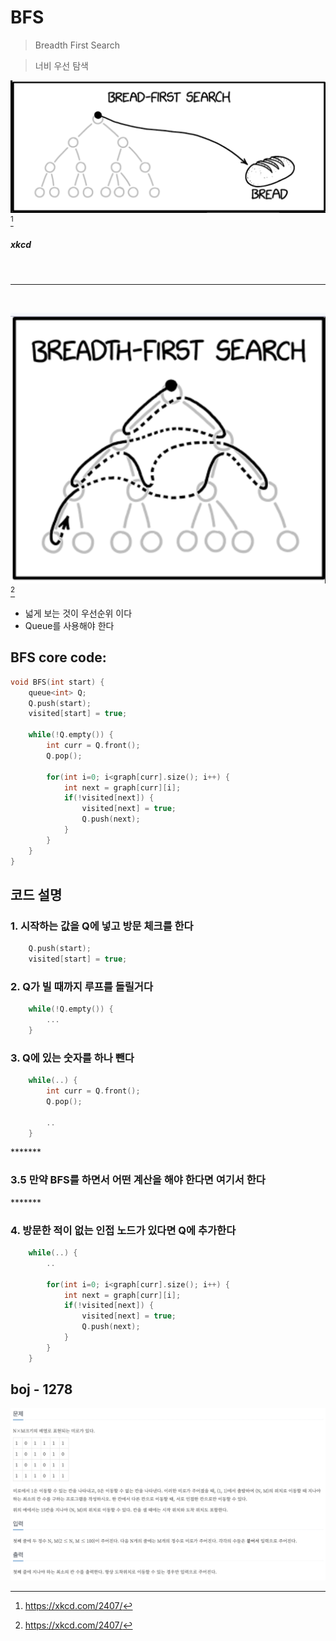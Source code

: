 # BFS

> Breadth First Search

> 너비 우선 탐색

![Bread First Search](../images/bread-first-search.png) [^1]

[^1]:https://xkcd.com/2407/

##### *xkcd*
<br>

----
<br>



![Breadth First Search](../images/breadth-first-search.png) [^2]

[^2]:https://xkcd.com/2407/



 - 넓게 보는 것이 우선순위 이다
 - Queue를 사용해야 한다

## BFS core code:
```cpp
void BFS(int start) {
    queue<int> Q;
    Q.push(start);
    visited[start] = true;

    while(!Q.empty()) {
        int curr = Q.front();
        Q.pop();

        for(int i=0; i<graph[curr].size(); i++) {
            int next = graph[curr][i];
            if(!visited[next]) {
                visited[next] = true;
                Q.push(next);
            }
        }
    }
}
```
## 코드 설명
### 1. 시작하는 값을 Q에 넣고 방문 체크를 한다
```cpp
    Q.push(start);
    visited[start] = true;
```

### 2. Q가 빌 때까지 루프를 돌릴거다
```cpp
    while(!Q.empty()) {
        ...
    }
```

### 3. Q에 있는 숫자를 하나 뺀다
```cpp
    while(..) {
        int curr = Q.front();
        Q.pop();

        ..
    }
```
\*\*\*\*\*\*\*

### **3.5** 만약 BFS를 하면서 어떤 계산을 해야 한다면 여기서 한다

\*\*\*\*\*\*\*

### 4. 방문한 적이 없는 인접 노드가 있다면 Q에 추가한다
```cpp
    while(..) {
        ..

        for(int i=0; i<graph[curr].size(); i++) {
            int next = graph[curr][i];
            if(!visited[next]) {
                visited[next] = true;
                Q.push(next);
            }
        }
    }
```


## **boj - 1278** 
![boj-2178](../images/boj-2178.png)

